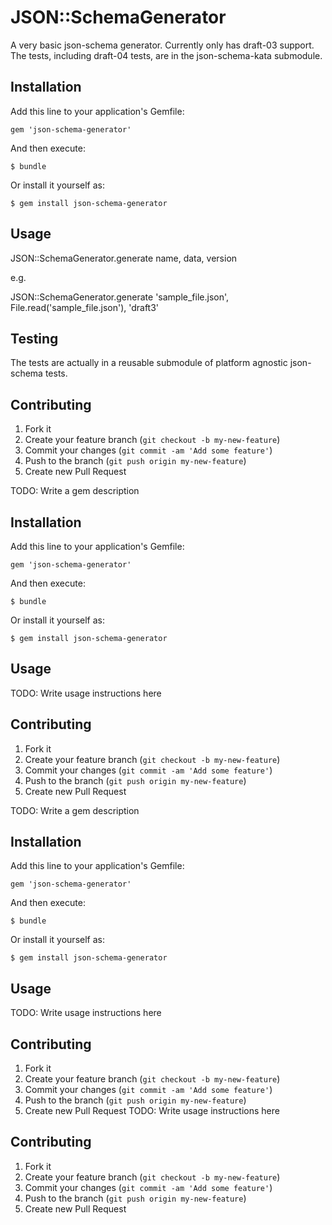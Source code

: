# JSON::SchemaGenerator

A very basic json-schema generator.  Currently only has draft-03 support.
The tests, including draft-04 tests, are in the json-schema-kata submodule.

## Installation

Add this line to your application's Gemfile:

    gem 'json-schema-generator'

And then execute:

    $ bundle

Or install it yourself as:

    $ gem install json-schema-generator

## Usage

JSON::SchemaGenerator.generate name, data, version

e.g.

JSON::SchemaGenerator.generate 'sample_file.json', File.read('sample_file.json'), 'draft3'

## Testing

The tests are actually in a reusable submodule of platform agnostic json-schema tests.

## Contributing

1. Fork it
2. Create your feature branch (`git checkout -b my-new-feature`)
3. Commit your changes (`git commit -am 'Add some feature'`)
4. Push to the branch (`git push origin my-new-feature`)
5. Create new Pull Request

TODO: Write a gem description

## Installation

Add this line to your application's Gemfile:

    gem 'json-schema-generator'

And then execute:

    $ bundle

Or install it yourself as:

    $ gem install json-schema-generator

## Usage

TODO: Write usage instructions here

## Contributing

1. Fork it
2. Create your feature branch (`git checkout -b my-new-feature`)
3. Commit your changes (`git commit -am 'Add some feature'`)
4. Push to the branch (`git push origin my-new-feature`)
5. Create new Pull Request

TODO: Write a gem description

## Installation

Add this line to your application's Gemfile:

    gem 'json-schema-generator'

And then execute:

    $ bundle

Or install it yourself as:

    $ gem install json-schema-generator

## Usage

TODO: Write usage instructions here

## Contributing

1. Fork it
2. Create your feature branch (`git checkout -b my-new-feature`)
3. Commit your changes (`git commit -am 'Add some feature'`)
4. Push to the branch (`git push origin my-new-feature`)
5. Create new Pull Request
TODO: Write usage instructions here

## Contributing

1. Fork it
2. Create your feature branch (`git checkout -b my-new-feature`)
3. Commit your changes (`git commit -am 'Add some feature'`)
4. Push to the branch (`git push origin my-new-feature`)
5. Create new Pull Request
